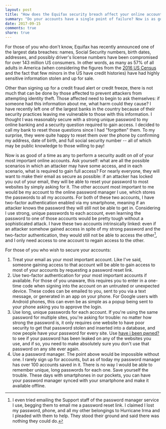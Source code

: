 ```yaml
---
layout: post
title: "How does the Equifax security breach affect your online accounts?"
summary: "Do your accounts have a single point of failure? Now is as good of a time as any to perform a security audit on your most important online accounts."
date: 2017-09-15
comments: true
share: true
---
```


For those of you who don't know, Equifax has recently announced one of the largest data breaches: names, Social Security numbers, birth dates, addresses, and possibly driver's license numbers have been compromised for over 143 million US consumers. In other words, as many as 57% of all adults in America (when considering the figures from the [2016 US Census](https://www.census.gov/quickfacts/fact/table/US/PST045216) and the fact that few minors in the US have credit histories) have had highly sensitive information stolen and up for sale.

Other than signing up for a credit fraud alert or credit freeze, there is not much that can be done by those affected to prevent attackers from attempting identity theft. Those affected need to begin to ask themselves: if someone had this information about me, what harm could they cause? I have recently left one of the largest banks in the country because of their security practices leaving me vulnerable to those with this information. I thought I was reasonably secure with a strong unique password to my online banking and a security question required to gain access. I decided to call my bank to reset those questions since I had "forgotten" them. To my surprise, they were quite happy to reset them over the phone by confirming my address, date of birth, and full social security number -- all of which may be public knowledge to those willing to pay!

Now is as good of a time as any to perform a security audit on *all* of your most important online accounts. Ask yourself: what are all the possible scenarios in which an attacker may have some access, and in each scenario, what is required to gain full access? For nearly everyone, they will want to make their email as secure as possible: if an attacker has locked you out of your email, they will be able to reset your password to most websites by simply asking for it. The other account most important to me would be my account to the online password manager I use, which stores the passwords to all my accounts. For both of these two accounts, I have two-factor authentication enabled via my smartphone, meaning if an attacker knows the password they will still not be able to get in. Considering I use strong, unique passwords to each account, even learning the password to one of those accounts would be pretty tough without a sophisticated attack. I have these two accounts intrinsically linked: even if an attacker somehow gained access in spite of my strong password and the two-factor authentication, they would still not be able to access the other[^1], and I only need access to one account to regain access to the other.

[^1]: I even tried emailing the Support staff of the password manager service I use, begging them to email me a password reset link. I claimed I lost my password, phone, and all my other belongings to Hurricane Irma and I pleaded with them to help. They stood their ground and said there was nothing they could do.

For those of you who wish to secure your accounts:

1. Treat your email as your most important account. Like I've said, someone gaining access to that account will be able to gain access to most of your accounts by requesting a password reset link.
2. Use two-factor authentication for your most important accounts if available. For those of you unaware, this requires you to enter in a one-time code when signing into the account on an untrusted or unexpected device. These codes can be emailed to you, sent to you via a text message, or generated in an app on your phone. For Google users with Android phones, this can even be as simple as a popup being sent to your phone asking you to approve the login. 
3. Use long, unique passwords for each account. If you're using the same password for multiple sites, you're asking for trouble: no matter how strong the password is, it only requires one website to have poor security to get that password stolen and inserted into a database, and now people have your password for every site. Use [have i been pwned?](https://haveibeenpwned.com) to see if your password has been leaked on any of the websites you use, and if so, you need to make absolutely sure you don't use that password on any site ever again.
4. Use a password manager. The point above would be impossible without one. I rarely sign up for accounts, but as of today my password manager has over 100 accounts saved in it. There is no way I would be able to remember unique, long passwords for each one. Save yourself the trouble. These days with smartphones in our pockets, you can have your password manager synced with your smartphone and make it available offline.

